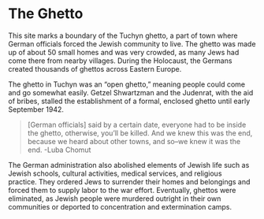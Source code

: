 # The Ghetto

This site marks a boundary of the Tuchyn ghetto, a part of town where German officials forced the Jewish community to live. The ghetto was made up of about 50 small homes and was very crowded, as many Jews had come there from nearby villages. During the Holocaust, the Germans created thousands of ghettos across Eastern Europe.

The ghetto in Tuchyn was an “open ghetto,” meaning people could come and go somewhat easily. Getzel Shwartzman and the Judenrat, with the aid of bribes, stalled the establishment of a formal, enclosed ghetto until early September 1942. 

> [German officials] said by a certain date, everyone had to be inside the ghetto, otherwise, you’ll be killed. And we knew this was the end, because we heard about other towns, and so–we knew it was the end. 
-Luba Chomut

The German administration also abolished elements of Jewish life such as Jewish schools, cultural activities, medical services, and religious practice. They ordered Jews to surrender their homes and belongings and forced them to supply labor to the war effort. Eventually, ghettos were eliminated, as Jewish people were murdered outright in their own communities or deported to concentration and extermination camps. 